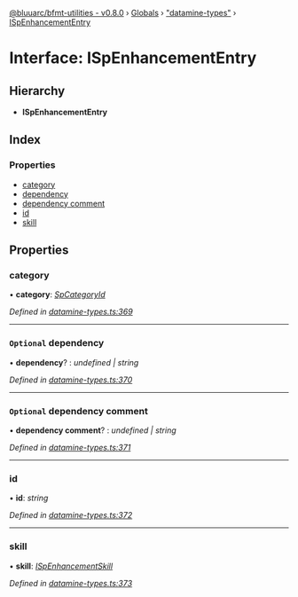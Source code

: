 [@bluuarc/bfmt-utilities - v0.8.0](../README.md) › [Globals](../globals.md) › ["datamine-types"](../modules/_datamine_types_.md) › [ISpEnhancementEntry](_datamine_types_.ispenhancemententry.md)

# Interface: ISpEnhancementEntry

## Hierarchy

* **ISpEnhancementEntry**

## Index

### Properties

* [category](_datamine_types_.ispenhancemententry.md#category)
* [dependency](_datamine_types_.ispenhancemententry.md#optional-dependency)
* [dependency comment](_datamine_types_.ispenhancemententry.md#optional-dependency-comment)
* [id](_datamine_types_.ispenhancemententry.md#id)
* [skill](_datamine_types_.ispenhancemententry.md#skill)

## Properties

###  category

• **category**: *[SpCategoryId](../enums/_datamine_types_.spcategoryid.md)*

*Defined in [datamine-types.ts:369](https://github.com/BluuArc/bfmt-utilities/blob/master/src/datamine-types.ts#L369)*

___

### `Optional` dependency

• **dependency**? : *undefined | string*

*Defined in [datamine-types.ts:370](https://github.com/BluuArc/bfmt-utilities/blob/master/src/datamine-types.ts#L370)*

___

### `Optional` dependency comment

• **dependency comment**? : *undefined | string*

*Defined in [datamine-types.ts:371](https://github.com/BluuArc/bfmt-utilities/blob/master/src/datamine-types.ts#L371)*

___

###  id

• **id**: *string*

*Defined in [datamine-types.ts:372](https://github.com/BluuArc/bfmt-utilities/blob/master/src/datamine-types.ts#L372)*

___

###  skill

• **skill**: *[ISpEnhancementSkill](_datamine_types_.ispenhancementskill.md)*

*Defined in [datamine-types.ts:373](https://github.com/BluuArc/bfmt-utilities/blob/master/src/datamine-types.ts#L373)*
